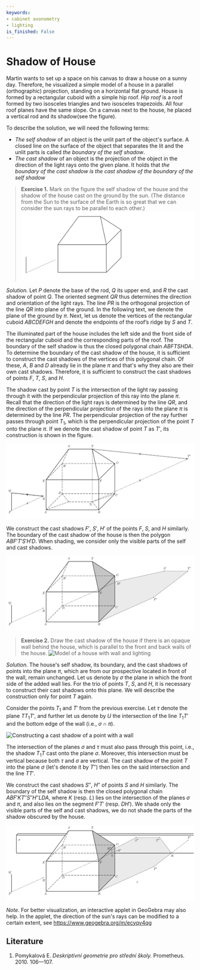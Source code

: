 ```yaml
---
keywords:
- cabinet axonometry
- lighting
is_finished: False
---
```


# Shadow of House

Martin wants to set up a space on his canvas to draw a house on a sunny day.
Therefore, he visualized a simple model of a house 
in a parallel (orthographic) projection, standing on a horizontal flat ground. 
House is formed by a rectangular cuboid with a simple hip roof.
*Hip roof* is a roof formed by two isosceles triangles and two 
isosceles trapezoids. All four roof planes have the same slope. On a canvas next to the house, he placed a vertical rod and its shadow(see the figure).
<!--“cabinet axonometry” nejspíš není špatně, ale po zkoumání tohoto termínu si myslím, že patří do odborné technické praxe a na střední škole se to nepoužívá. Nejsem odborník na stereometrii, ale nějak si myslím, že na to co je v úloze použito stačí “parallel projection” nebo “orthographic projection” což by měly být termíny se kterými se stuenti ve stereometrii setkají.

“pole” měním na “rod” protože v dalším textu používáte termín “rod”, tak ať je název stejný, když jde pořád o stejnou tyč. -->


To describe the solution, we will need the following terms:

* *The self shadow* of an object is the unlit part of the object's surface.
A closed line on the surface of the object that separates the lit
and the unlit parts is called *the boundary of the self shadow*.
* *The cast shadow* of an object is the projection of the object
in the direction of the light rays onto the given plane.
It holds that *the boundary of the cast shadow is the cast shadow
of the boundary of the self shadow*

>**Exercise 1.** Mark on the figure  the self shadow of the house and 
>the shadow of the house cast on the ground by the sun. (The distance from the Sun to the surface of the Earth is so great that we can consider the sun rays to be parallel to each other.)
>![Model of a house with specified lighting](math4you_00017_zadani_a.jpg)

<!-- V první větě zadání doporučuji zůstat u termínu “figure”, když byl použit v prvním odstavci při odkazu na obrázek.  Tj . myslím je celkem jedno jestli budeme používat “picture” nebo “figure”, ale v rámci textu doporučuji konzistenci.
V české verzi je věta o tom, že paprsky slunce lze považovat za rovnoběžné, tak jsem ji přidala i do EN verze.-->

*Solution.* Let $P$ denote the base of the rod, $Q$ its upper end, and $R$ the cast shadow of point $Q$.
The oriented segment $QR$ thus determines the direction and orientation of the light rays.
The line $PR$ is the orthogonal projection of the line $QR$ into plane of the ground.
In the following text, we denote the plane of the ground by $\pi$. Next, let us denote the vertices of the rectangular cuboid $ABCDEFGH$ and denote the endpoints of the roof’s ridge by $S$ and $T$.

The illuminated part of the house includes the left side and the front side 
of the rectangular cuboid and the corresponding parts of the roof.
The boundary of the self shadow is thus the closed polygonal chain $ABFTSHDA$.
To determine the boundary of the cast shadow of the house, it is sufficient 
to construct the cast shadows of the vertices of this polygonal chain.
Of these, $A$, $B$ and $D$ already lie in the plane  $\pi$
and that's why they also are their own cast shadows. Therefore, 
it is sufficient to construct the cast shadows of points $F$, $T$, $S$, and $H$.

The shadow cast by point $T$ is the intersection of the light ray
passing through it with the perpendicular projection of this ray into
the plane $\pi$. Recall that the direction of the light rays is
determined by the line $QR$, and the direction of the
perpendicular projection of the rays into the plane $\pi$ is
determined by the line $PR$.
The perpendicular projection of the ray further passes through point $T_1$,
which is the perpendicular projection of the point $T$ onto the plane $\pi$.
If we denote the cast shadow of point $T$ as $T'$,
its construction is shown in the figure.

![Constructing the cast shadow of the point $T$](math4you_00017_reseni_a1.jpg)

We construct the cast shadows $F'$, $S'$, $H'$ of the points $F$, $S$,
and $H$ similarly.
The boundary of the cast shadow of the house is then the polygon $ABF'T'S'H'D$. 
When shading, we consider only the visible parts of the self and cast shadows.

![Cast shadow and self shadow of the house](math4you_00017_reseni_a2.jpg)

> **Exercise 2.** Draw the cast shadow of the house if there is an
> opaque wall behind the house, which is parallel to the front and
> back walls of the house.  ![Model of a house with wall and
> lighting](math4you_00017_zadani_b.jpg)

*Solution.* The house's self shadow, its boundary, and the cast shadows of
points into the plane $\pi$, which are from our prospective located in front of the wall, remain unchanged.  Let us denote by $\sigma$
the plane in which the front side of the added wall lies.
For the trio of points $T$, $S$, and $H$, it is necessary to
construct their cast shadows onto this plane.  We will describe the
construction only for  point $T$ again.

Consider the points $T_1$ and $T'$ from the previous exercise. 
Let $\tau$ denote the plane $TT_1T'$, and further let us denote 
by $U$ the intersection of the line $T_1T'$ 
and the bottom edge of the wall (i.e., $\sigma\cap\pi$). 

![Constructing a cast shadow of a point with a
 wall](math4you_00017_reseni_b1.jpg)

The intersection of the planes $\sigma$ and $\tau$ must also pass
through this point, i.e., the shadow $T_1T$ cast onto the 
plane $\sigma$.
Moreover, this intersection must be vertical because both $\tau$ and
$\sigma$ are vertical.
The cast shadow of the point $T$ into the  plane $\sigma$ (let's denote it by $T''$)
then lies on the said intersection and the line $TT'$.

We construct the cast shadows $S''$, $H''$ of points $S$ and $H$
similarly.  The boundary of the self shadow is then the closed
polygonal chain $ABF'KT''S''H''LDA$, where $K$ (resp. $L$) lies on the
intersection of the planes $\sigma$ and $\pi$, and also lies on the
segment $F'T'$ (resp. $DH'$).  We shade only the visible parts
of the self and cast shadows, we do not shade the parts of the
shadow obscured by the house.

![The cast and self shadow of the whole house with the wall](math4you_00017_reseni_b2.jpg)

*Note.* For better visualization, an interactive applet in GeoGebra may also help. 
In the applet, the direction of the sun's rays can be modified to a certain extent, see https://www.geogebra.org/m/ecyqv4qg

## Literature 

1. Pomykalová E. *Deskriptivní geometrie pro střední školy.* Prometheus. 2010. 106—107.
